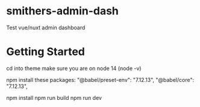# smithers-admin-dash
Test vue/nuxt admin dashboard


# Getting Started
cd into theme
make sure you are on node 14 (node -v)

npm install these packages:
"@babel/preset-env": "7.12.13",
"@babel/core": "7.12.13",

npm install
npm run build
npm run dev

